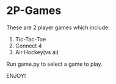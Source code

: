 # 2P-Games

These are 2 player games which include:
1. Tic-Tac-Toe
2. Connect 4
3. Air Hockey(vs ai)

Run game.py to select a game to play.

ENJOY!
